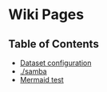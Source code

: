# Wiki Pages

## Table of Contents
* [Dataset configuration](./dataset-config)
* [./samba](./samba)
* [Mermaid test](./mermaid)